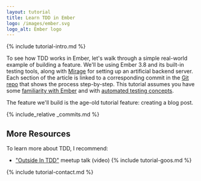 ```yaml
---
layout: tutorial
title: Learn TDD in Ember
logo: /images/ember.svg
logo_alt: Ember logo
---
```


{% include tutorial-intro.md %}

To see how TDD works in Ember, let's walk through a simple real-world example of building a feature.
We'll be using Ember 3.8 and its built-in testing tools, along with [Mirage](http://www.ember-cli-mirage.com/) for setting up an artificial backend server.
Each section of the article is linked to a corresponding commit in the [Git repo](https://github.com/learn-tdd-in/ember) that shows the process step-by-step.
This tutorial assumes you have some [familiarity with Ember](https://guides.emberjs.com/release/) and with [automated testing concepts](/concepts).

The feature we'll build is the age-old tutorial feature: creating a blog post.

{% include_relative _commits.md %}

## More Resources

To learn more about TDD, I recommend:

* ["Outside In TDD"](https://vimeo.com/146953048) meetup talk (video)
{% include tutorial-goos.md %}

{% include tutorial-contact.md %}
